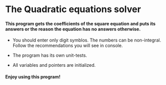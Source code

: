 # The Quadratic equations solver

#### This program gets the coefficients of the square equation and puts its answers or the reason the equation has no answers otherwise.

-  You should enter only digit symblos. The numbers can be non-integral. Follow the recommendations you will see in console.

-  The program has its own unit-tests. 

-  All variables and pointers are initialized.

#### Enjoy using this program!
